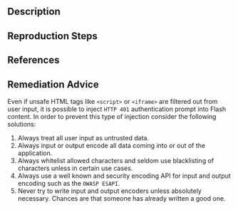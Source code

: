 ## Description


## Reproduction Steps


## References


## Remediation Advice

Even if unsafe HTML tags like `<script>` or `<iframe>` are filtered out from user input, it is possible to inject `HTTP 401` authentication prompt into Flash content. In order to prevent this type of injection consider the following solutions:

1. Always treat all user input as untrusted data.
2. Always input or output encode all data coming into or out of the application.
3. Always whitelist allowed characters and seldom use blacklisting of characters unless in certain use cases.
4. Always use a well known and security encoding API for input and output encoding such as the `OWASP ESAPI`.
5. Never try to write input and output encoders unless absolutely necessary. Chances are that someone has already written a good one.

